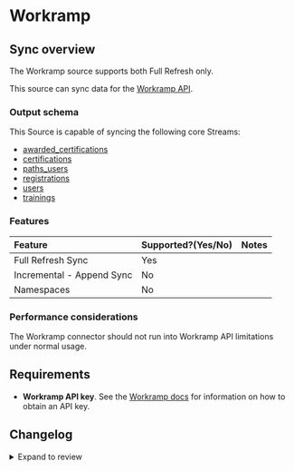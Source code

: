 # Workramp

## Sync overview

The Workramp source supports both Full Refresh only.

This source can sync data for the [Workramp API](https://developers.workramp.com/reference/getting-started).

### Output schema

This Source is capable of syncing the following core Streams:

- [awarded_certifications](https://developers.workramp.com/reference/get-all-awarded-certifications)
- [certifications](https://developers.workramp.com/reference/get-all-certifications-2)
- [paths_users](https://developers.workramp.com/reference/get-all-paths-1)
- [registrations](https://developers.workramp.com/reference/get-all-registrations)
- [users](https://developers.workramp.com/reference/get-1)
- [trainings](https://developers.workramp.com/reference/get-all-trainings)

### Features

| Feature                   | Supported?\(Yes/No\) | Notes |
| :------------------------ | :------------------- | :---- |
| Full Refresh Sync         | Yes                  |       |
| Incremental - Append Sync | No                   |       |
| Namespaces                | No                   |       |

### Performance considerations

The Workramp connector should not run into Workramp API limitations under normal usage.

## Requirements

- **Workramp API key**. See the [Workramp docs](https://developers.workramp.com/reference/basic-auth) for information on how to obtain an API key.

## Changelog

<details>
  <summary>Expand to review</summary>

| Version | Date       | Pull Request                                             | Subject                       |
|:--------|:-----------| :------------------------------------------------------- | :---------------------------- |
| 0.2.24 | 2025-07-26 | [61247](https://github.com/airbytehq/airbyte/pull/61247) | Update dependencies |
| 0.2.23 | 2025-05-24 | [60767](https://github.com/airbytehq/airbyte/pull/60767) | Update dependencies |
| 0.2.22 | 2025-05-10 | [59982](https://github.com/airbytehq/airbyte/pull/59982) | Update dependencies |
| 0.2.21 | 2025-05-04 | [59530](https://github.com/airbytehq/airbyte/pull/59530) | Update dependencies |
| 0.2.20 | 2025-04-26 | [58926](https://github.com/airbytehq/airbyte/pull/58926) | Update dependencies |
| 0.2.19 | 2025-04-19 | [58022](https://github.com/airbytehq/airbyte/pull/58022) | Update dependencies |
| 0.2.18 | 2025-04-05 | [57397](https://github.com/airbytehq/airbyte/pull/57397) | Update dependencies |
| 0.2.17 | 2025-03-29 | [56885](https://github.com/airbytehq/airbyte/pull/56885) | Update dependencies |
| 0.2.16 | 2025-03-22 | [56314](https://github.com/airbytehq/airbyte/pull/56314) | Update dependencies |
| 0.2.15 | 2025-03-08 | [55586](https://github.com/airbytehq/airbyte/pull/55586) | Update dependencies |
| 0.2.14 | 2025-03-01 | [55155](https://github.com/airbytehq/airbyte/pull/55155) | Update dependencies |
| 0.2.13 | 2025-02-22 | [54491](https://github.com/airbytehq/airbyte/pull/54491) | Update dependencies |
| 0.2.12 | 2025-02-15 | [54090](https://github.com/airbytehq/airbyte/pull/54090) | Update dependencies |
| 0.2.11 | 2025-02-08 | [53549](https://github.com/airbytehq/airbyte/pull/53549) | Update dependencies |
| 0.2.10 | 2025-02-01 | [53099](https://github.com/airbytehq/airbyte/pull/53099) | Update dependencies |
| 0.2.9 | 2025-01-25 | [52392](https://github.com/airbytehq/airbyte/pull/52392) | Update dependencies |
| 0.2.8 | 2025-01-18 | [52024](https://github.com/airbytehq/airbyte/pull/52024) | Update dependencies |
| 0.2.7 | 2025-01-11 | [51388](https://github.com/airbytehq/airbyte/pull/51388) | Update dependencies |
| 0.2.6 | 2024-12-28 | [50762](https://github.com/airbytehq/airbyte/pull/50762) | Update dependencies |
| 0.2.5 | 2024-12-21 | [50379](https://github.com/airbytehq/airbyte/pull/50379) | Update dependencies |
| 0.2.4 | 2024-12-14 | [49785](https://github.com/airbytehq/airbyte/pull/49785) | Update dependencies |
| 0.2.3 | 2024-12-12 | [49416](https://github.com/airbytehq/airbyte/pull/49416) | Update dependencies |
| 0.2.2 | 2024-11-04 | [48287](https://github.com/airbytehq/airbyte/pull/48287) | Update dependencies |
| 0.2.1 | 2024-08-16 | [44196](https://github.com/airbytehq/airbyte/pull/44196) | Bump source-declarative-manifest version |
| 0.2.0 | 2024-08-09 | [43451](https://github.com/airbytehq/airbyte/pull/43451) | Refactor connector to manifest-only format |
| 0.1.10 | 2024-08-03 | [43207](https://github.com/airbytehq/airbyte/pull/43207) | Update dependencies |
| 0.1.9 | 2024-07-20 | [42202](https://github.com/airbytehq/airbyte/pull/42202) | Update dependencies |
| 0.1.8 | 2024-07-13 | [41473](https://github.com/airbytehq/airbyte/pull/41473) | Update dependencies |
| 0.1.7 | 2024-07-09 | [41116](https://github.com/airbytehq/airbyte/pull/41116) | Update dependencies |
| 0.1.6 | 2024-07-06 | [40845](https://github.com/airbytehq/airbyte/pull/40845) | Update dependencies |
| 0.1.5 | 2024-06-25 | [40388](https://github.com/airbytehq/airbyte/pull/40388) | Update dependencies |
| 0.1.4 | 2024-06-22 | [39967](https://github.com/airbytehq/airbyte/pull/39967) | Update dependencies |
| 0.1.3 | 2024-06-12 | [38741](https://github.com/airbytehq/airbyte/pull/38741) | Make connector compatible with Builder |
| 0.1.2 | 2024-06-04 | [38941](https://github.com/airbytehq/airbyte/pull/38941) | [autopull] Upgrade base image to v1.2.1 |
| 0.1.1 | 2024-05-20 | [38419](https://github.com/airbytehq/airbyte/pull/38419) | [autopull] base image + poetry + up_to_date |
| 0.1.0 | 2022-01-02 | [18843](https://github.com/airbytehq/airbyte/pull/18843) | Add Workramp Source Connector |

</details>
